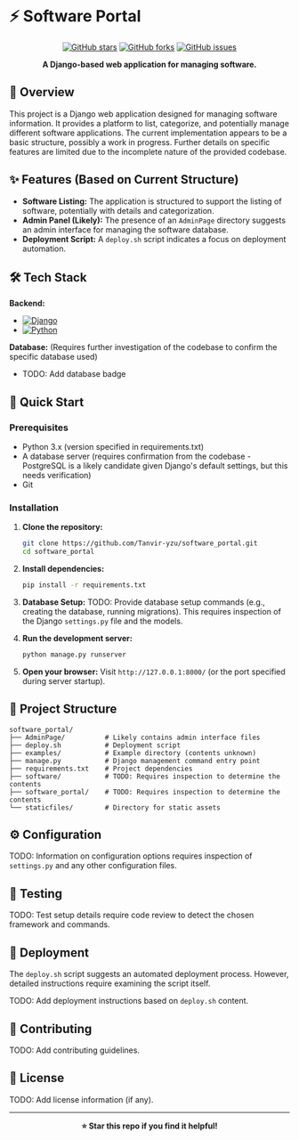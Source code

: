 # ⚡ Software Portal

<div align="center">

[![GitHub stars](https://img.shields.io/github/stars/Tanvir-yzu/software_portal?style=for-the-badge)](https://github.com/Tanvir-yzu/software_portal/stargazers)
[![GitHub forks](https://img.shields.io/github/forks/Tanvir-yzu/software_portal?style=for-the-badge)](https://github.com/Tanvir-yzu/software_portal/network)
[![GitHub issues](https://img.shields.io/github/issues/Tanvir-yzu/software_portal?style=for-the-badge)](https://github.com/Tanvir-yzu/software_portal/issues)

**A Django-based web application for managing software.**

</div>

## 📖 Overview

This project is a Django web application designed for managing software information.  It provides a platform to list, categorize, and potentially manage different software applications.  The current implementation appears to be a basic structure, possibly a work in progress.  Further details on specific features are limited due to the incomplete nature of the provided codebase.

## ✨ Features (Based on Current Structure)

- **Software Listing:**  The application is structured to support the listing of software, potentially with details and categorization.
- **Admin Panel (Likely):** The presence of an `AdminPage` directory suggests an admin interface for managing the software database.
- **Deployment Script:** A `deploy.sh` script indicates a focus on deployment automation.


## 🛠️ Tech Stack

**Backend:**
- [![Django](https://img.shields.io/badge/Django-Python-blue)](https://www.djangoproject.com/)
- [![Python](https://img.shields.io/badge/python-3.x-blue)](https://www.python.org/)

**Database:** (Requires further investigation of the codebase to confirm the specific database used)
- TODO: Add database badge


## 🚀 Quick Start

### Prerequisites

- Python 3.x (version specified in requirements.txt)
- A database server (requires confirmation from the codebase -  PostgreSQL is a likely candidate given Django's default settings, but this needs verification)
- Git

### Installation

1. **Clone the repository:**
   ```bash
   git clone https://github.com/Tanvir-yzu/software_portal.git
   cd software_portal
   ```

2. **Install dependencies:**
   ```bash
   pip install -r requirements.txt
   ```

3. **Database Setup:**
   TODO: Provide database setup commands (e.g., creating the database, running migrations).  This requires inspection of the Django `settings.py` file and the models.


4. **Run the development server:**
   ```bash
   python manage.py runserver
   ```

5. **Open your browser:**
   Visit `http://127.0.0.1:8000/` (or the port specified during server startup).

## 📁 Project Structure

```
software_portal/
├── AdminPage/          # Likely contains admin interface files
├── deploy.sh           # Deployment script
├── examples/           # Example directory (contents unknown)
├── manage.py           # Django management command entry point
├── requirements.txt    # Project dependencies
├── software/           # TODO: Requires inspection to determine the contents
├── software_portal/    # TODO: Requires inspection to determine the contents
└── staticfiles/        # Directory for static assets
```

## ⚙️ Configuration

TODO:  Information on configuration options requires inspection of `settings.py` and any other configuration files.

## 🧪 Testing

TODO: Test setup details require code review to detect the chosen framework and commands.

## 🚀 Deployment

The `deploy.sh` script suggests an automated deployment process.  However, detailed instructions require examining the script itself.

TODO: Add deployment instructions based on `deploy.sh` content.

## 🤝 Contributing

TODO: Add contributing guidelines.

## 📄 License

TODO: Add license information (if any).

---

<div align="center">

**⭐ Star this repo if you find it helpful!**

</div>